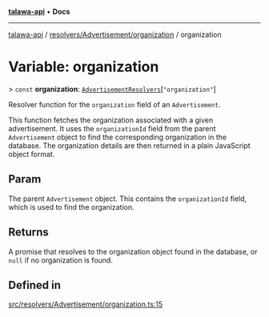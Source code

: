[**talawa-api**](../../../../README.md) • **Docs**

***

[talawa-api](../../../../modules.md) / [resolvers/Advertisement/organization](../README.md) / organization

# Variable: organization

\> `const` **organization**: [`AdvertisementResolvers`](../../../../types/generatedGraphQLTypes/type-aliases/AdvertisementResolvers.md)\[`"organization"`\]

Resolver function for the `organization` field of an `Advertisement`.

This function fetches the organization associated with a given advertisement.
It uses the `organizationId` field from the parent `Advertisement` object to find the corresponding organization in the database.
The organization details are then returned in a plain JavaScript object format.

## Param

The parent `Advertisement` object. This contains the `organizationId` field, which is used to find the organization.

## Returns

A promise that resolves to the organization object found in the database, or `null` if no organization is found.

## Defined in

[src/resolvers/Advertisement/organization.ts:15](https://github.com/PalisadoesFoundation/talawa-api/blob/790ab2939a7c80eb0ff31afd318f8889a001f225/src/resolvers/Advertisement/organization.ts#L15)
